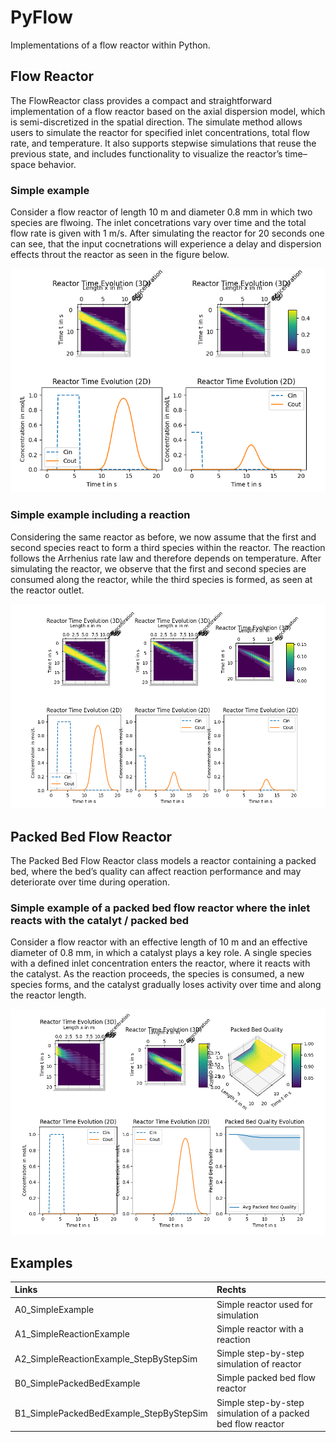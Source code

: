 # PyFlow
Implementations of a flow reactor within Python.


## Flow Reactor

The FlowReactor class provides a compact and straightforward implementation of a flow reactor based on the axial dispersion model, which is semi-discretized in the spatial direction. The simulate method allows users to simulate the reactor for specified inlet concentrations, total flow rate, and temperature. It also supports stepwise simulations that reuse the previous state, and includes functionality to visualize the reactor’s time–space behavior.

### Simple example

Consider a flow reactor of length 10 m and diameter 0.8 mm in which two species are flwoing. The inlet concetrations vary over time and the total flow rate is given with 1 m/s. After simulating the reactor for 20 seconds one can see, that the input cocnetrations will experience a delay and dispersion effects throut the reactor as seen in the figure below.

![PyFlow - Simple reactor example](images/PyFlow_SimpleReactorExample.png)

### Simple example including a reaction

Considering the same reactor as before, we now assume that the first and second species react to form a third species within the reactor. The reaction follows the Arrhenius rate law and therefore depends on temperature. After simulating the reactor, we observe that the first and second species are consumed along the reactor, while the third species is formed, as seen at the reactor outlet.

![PyFlow - Simple reactor example with reaction](images/PyFlow_SimpleReactorExampleWithReaction.png)

## Packed Bed Flow Reactor

The Packed Bed Flow Reactor class models a reactor containing a packed bed, where the bed’s quality can affect reaction performance and may deteriorate over time during operation.

### Simple example of a packed bed flow reactor where the inlet reacts with the catalyt / packed bed

Consider a flow reactor with an effective length of 10 m and an effective diameter of 0.8 mm, in which a catalyst plays a key role. A single species with a defined inlet concentration enters the reactor, where it reacts with the catalyst. As the reaction proceeds, the species is consumed, a new species forms, and the catalyst gradually loses activity over time and along the reactor length.

![PyFlow - Simple reactor example with reaction](images/PyFlow_SimplePackedBedReactorExampleWithReaction.png)


## Examples


| Links | Rechts |
|:------|:-------|
| A0_SimpleExample | Simple reactor used for simulation |
| A1_SimpleReactionExample | Simple reactor with a reaction |
| A2_SimpleReactionExample_StepByStepSim | Simple step-by-step simulation of reactor |
| B0_SimplePackedBedExample | Simple packed bed flow reactor |
| B1_SimplePackedBedExample_StepByStepSim | Simple step-by-step simulation of a packed bed flow reactor |